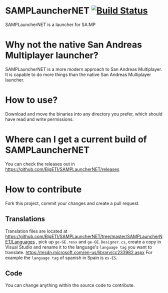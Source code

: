 # SAMPLauncherNET [![Build Status](https://travis-ci.org/BigETI/SAMPLauncherNET.svg?branch=master)](https://travis-ci.org/BigETI/SAMPLauncherNET)
SAMPLauncherNET is a launcher for SA:MP

# Why not the native San Andreas Multiplayer launcher?
SAMPLauncherNET is a more modern approach to San Andreas Multiplayer.
It is capable to do more things than the native San Andreas Multiplayer launcher.

# How to use?
Download and move the binaries into any directory you prefer, which should have read and write permissions.

# Where can I get a current build of SAMPLauncherNET
You can check the releases out in https://github.com/BigETI/SAMPLauncherNET/releases

# How to contribute
Fork this project, commit your changes and create a pull request.

## Translations
Translation files are located at https://github.com/BigETI/SAMPLauncherNET/tree/master/SAMPLauncherNET/Languages ,
pick up `ge-GE.resx` and `ge-GE.Designer.cs`,
create a copy in Visual Studio and rename it to the language's `language tag` you want to translate.
https://msdn.microsoft.com/en-us/library/cc233982.aspx
For example the `language tag` of spanish in Spain is `es-ES`.

## Code
You can change anything within the source code to contribute.
